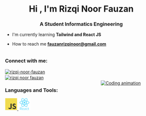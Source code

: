 <h1 align="center">Hi , I'm Rizqi Noor Fauzan</h1>
<h3 align="center">A Student Informatics Engineering</h3>

-  I'm currently learning **Tailwind and React JS**

-  How to reach me **fauzanrizqinoor@gmail.com**

<div style="display: flex; align-items: center;">
  <div style="width: 50%;">
    <h3 align="left">Connect with me:</h3>
    <p align="left">
      <a href="https://codepen.io/rizqi-noor-fauzan" target="blank"><img align="center" src="https://raw.githubusercontent.com/rahuldkjain/github-profile-readme-generator/master/src/images/icons/Social/codepen.svg" alt="rizqi-noor-fauzan" height="30" width="40" /></a>
      <a href="https://linkedin.com/in/rizqi noor fauzan" target="blank"><img align="center" src="https://raw.githubusercontent.com/rahuldkjain/github-profile-readme-generator/master/src/images/icons/Social/linked-in-alt.svg" alt="rizqi noor fauzan" height="30" width="40" /></a>
    </p>

  <h3 align="left">Languages and Tools:</h3>
    <p align="left">
      <a href="https://developer.mozilla.org/en-US/docs/Web/JavaScript" target="_blank" rel="noreferrer">
        <img src="https://raw.githubusercontent.com/devicons/devicon/master/icons/javascript/javascript-original.svg" alt="JavaScript" width="40" height="40" />
      </a>
  <a href="https://reactjs.org/" target="_blank" rel="noreferrer">
        <img src="https://raw.githubusercontent.com/devicons/devicon/master/icons/react/react-original-wordmark.svg" alt="React" width="40" height="40" />
  </a>
  </p>
  </div>
  <div style="width: 50%; margin-left: 20px;"> 
    <p align="center">
      <a href="https://gifdb.com/images/high/programming-coding-is-fun-fiery-louise-belcher-f76463c1e6wnifej.gif" target="_blank">
        <img src="PLACEHOLDER_FOR_OPTIMIZED_GIF" alt="Coding animation" width="200" height="150" />  </a>
    </p>
  </div>
</div>
